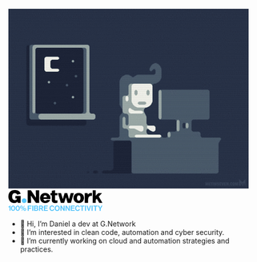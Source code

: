 ![](https://github.com/DanielRebolo-gnetwork/DanielRebolo-gnetwork/blob/main/codingGif.gif?raw=true)
![](https://github.com/DanielRebolo-gnetwork/DanielRebolo-gnetwork/blob/main/gnetwork-logo-reverse.png)

- 👋 Hi, I’m Daniel a dev at G.Network
- 👀 I’m interested in clean code, automation and cyber security.
- 🌱 I’m currently working on cloud and automation strategies and practices.
